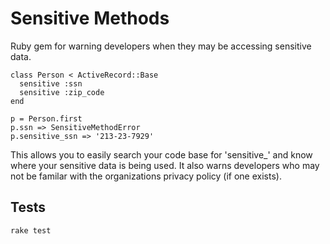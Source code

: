 Sensitive Methods
=================

Ruby gem for warning developers when they may be accessing sensitive data.

    class Person < ActiveRecord::Base
      sensitive :ssn
      sensitive :zip_code
    end

    p = Person.first
    p.ssn => SensitiveMethodError
    p.sensitive_ssn => '213-23-7929'

This allows you to easily search your code base for 'sensitive_' and know where your sensitive data is being used. It also warns developers who may not be familar with the organizations privacy policy (if one exists).

Tests
-----
    rake test